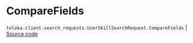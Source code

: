 # CompareFields
`toloka.client.search_requests.UserSkillSearchRequest.CompareFields` | [Source code](https://github.com/Toloka/toloka-kit/blob/v0.1.26/src/client/search_requests.py#L708)

